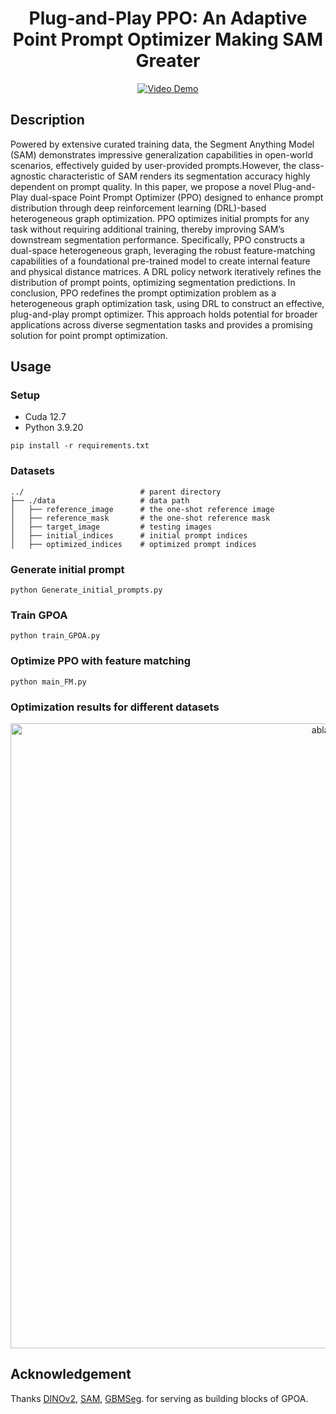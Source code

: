 <div align="center">

<h1> Plug-and-Play PPO: An Adaptive Point Prompt Optimizer Making SAM Greater </h1>

</div>



<div align="center">
  <a href="https://youtu.be/LKievqcEsJA">
    <img src="Display/Video.gif" alt="Video Demo">
  </a>
</div>


##  Description
Powered by extensive curated training data, the Segment Anything Model (SAM) demonstrates impressive generalization capabilities in open-world scenarios, effectively guided by user-provided prompts.However, the class-agnostic characteristic of SAM renders its segmentation accuracy highly dependent on prompt quality. In this paper, we propose a novel Plug-and-Play dual-space Point Prompt Optimizer (PPO) designed to enhance prompt distribution through deep reinforcement learning (DRL)-based heterogeneous graph optimization. PPO optimizes initial prompts for any task without requiring additional training, thereby improving SAM’s downstream segmentation performance. Specifically, PPO constructs a dual-space heterogeneous graph, leveraging the robust feature-matching capabilities of a foundational pre-trained model to create internal feature and physical distance matrices. A DRL policy network iteratively refines the distribution of prompt points, optimizing segmentation predictions. In conclusion, PPO redefines the prompt optimization problem as a heterogeneous graph optimization task, using DRL to construct an effective, plug-and-play prompt optimizer. This approach holds potential for broader applications across diverse segmentation tasks and provides a promising solution for point prompt optimization.

## Usage 
### Setup 
- Cuda 12.7
- Python 3.9.20
```
pip install -r requirements.txt
```


### Datasets
    ../                          # parent directory
    ├── ./data                   # data path
    │   ├── reference_image      # the one-shot reference image
    │   ├── reference_mask       # the one-shot reference mask
    │   ├── target_image         # testing images
    │   ├── initial_indices      # initial prompt indices
    │   ├── optimized_indices    # optimized prompt indices



### Generate initial prompt
```
python Generate_initial_prompts.py
```

### Train GPOA
```
python train_GPOA.py
```

### Optimize PPO with feature matching
```
python main_FM.py
```
### Optimization results for different datasets
<div align="center">
  <img width="1000" alt="ablation" src="Display/Results.png">
</div>




## Acknowledgement
Thanks [DINOv2](https://github.com/facebookresearch/dinov2), [SAM](https://github.com/facebookresearch/segment-anything), [GBMSeg](https://github.com/SnowRain510/GBMSeg). for serving as building blocks of GPOA.
